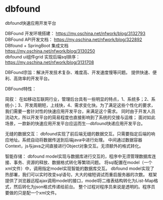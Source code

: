 # dbfound
dbfound快速应用开发平台
<p>
  DBFound 开发环境搭建： <a href='https://my.oschina.net/nfwork/blog/3132793'>https://my.oschina.net/nfwork/blog/3132793</a><br>
  DBFound API开发文档： <a href='https://my.oschina.net/nfwork/blog/322892'>https://my.oschina.net/nfwork/blog/322892</a><br>
  DBfound + SpringBoot 集成文档 <a href='https://my.oschina.net/nfwork/blog/3130250'>https://my.oschina.net/nfwork/blog/3130250</a><br>
  dbfound ui组件grid 实现后端sql排序： <a href='https://my.oschina.net/nfwork/blog/3131708'>https://my.oschina.net/nfwork/blog/3131708</a><br>
</p>
<p>
DBFound宗旨：解决开发技术复杂、难度高、开发速度慢等问题。
              提供快速、便利、高效率的开发平台。
</p>
<p>
DBFound特性：
</p>
<p>
简叙：
    在如移动互联网行业，管理后台具有一些明显的特点，1、系统多；2、系统小；3、开发周期短，上线快，4、需求变化快。为了满足这些个性化的要求，我们需要一套针对性的快速应用开发平台，来满足这个需求。
    同时由于开发人员流动大，所以开发平台的简易程度也直接影响到了系统的交接与运维；
    面对如此场景，一款新的快速应用开发平台应运而生--dbfound快递应用开发平台。
</p>
<p>
无缝的数据交互：
   dbfound实现了前后端无缝的数据交互。只需要指定后端的响应地址。系统自动将数据传送到后端java中进行处理。
   中间通过数据容器Context，js与java之间直接进行Object对象交互。无须额外的格式转化。
</p>
<p>
智能存储：
   dbfound model实现与数据库进行交互的，程序中无须管理数据库连接、事务、资源的释放、数据格式转化等繁琐问题。
   将sql配置在model（一个xml文件）中，调用指定model实现智能的数据库交互。 
   dbfound model实现了热部署，我们可以实时改变sql语句，大大的缩短调试而重启服务器的次数。
   框架提供了浏览器远程ajax调用model的接口，model将二维表结构转化为List-Map格式，然后转化为json格式传递给前台。
   整个过程对程序员来说是透明的。程序员要做的只是配一个xml文件。
</p>
